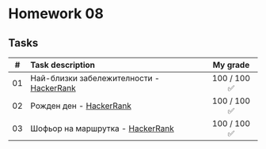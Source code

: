 # Homework 08

## Tasks
| # | Task description | My grade |
| - | :--------------- | :-------: |
| 01 | Най-близки забележителности - [HackerRank](https://www.hackerrank.com/contests/sda-hw-8-2023/challenges/--164) | 100 / 100 ✅ |
| 02 | Рожден ден - [HackerRank](https://www.hackerrank.com/contests/sda-hw-8-2023/challenges/two-pqs) | 100 / 100 ✅ |
| 03 | Шофьор на маршрутка - [HackerRank](https://www.hackerrank.com/contests/sda-hw-8-2023/challenges/challenge-4388) | 100 / 100 ✅ |
